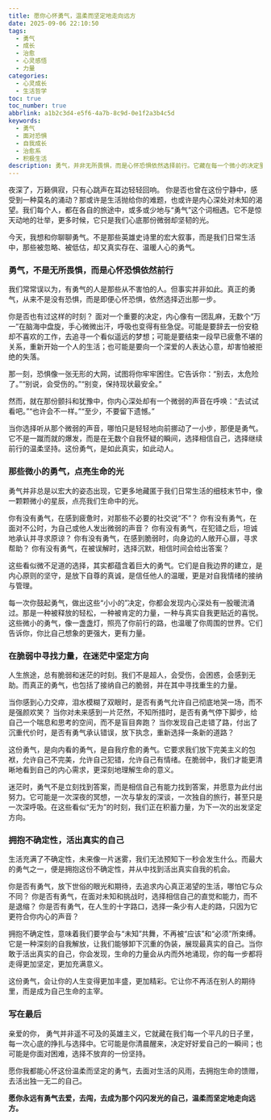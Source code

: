 ```yaml
---
title: 愿你心怀勇气，温柔而坚定地走向远方
date: 2025-09-06 22:10:50
tags:
  - 勇气
  - 成长
  - 治愈
  - 心灵感悟
  - 力量
categories:
  - 心灵成长
  - 生活哲学
toc: true
toc_number: true
abbrlink: a1b2c3d4-e5f6-4a7b-8c9d-0e1f2a3b4c5d
keywords:
  - 勇气
  - 面对恐惧
  - 自我成长
  - 治愈系
  - 积极生活
description: 勇气，并非无所畏惧，而是心怀恐惧依然选择前行。它藏在每一个微小的决定里，每一次温柔的坚持中。这篇文章将带你走进内心深处，感受那些被忽略的勇气瞬间，学会如何在脆弱中寻找力量，在迷茫中坚定方向，最终活出真实而丰盛的自己。愿你我都能温柔而坚定地，走向属于自己的远方。
---
```


夜深了，万籁俱寂，只有心跳声在耳边轻轻回响。
你是否也曾在这份宁静中，感受到一种莫名的涌动？那或许是生活抛给你的难题，也或许是内心深处对未知的渴望。我们每个人，都在各自的旅途中，或多或少地与“勇气”这个词相遇。它不是惊天动地的壮举，更多时候，它只是我们心底那份微弱却坚韧的光。

今天，我想和你聊聊勇气。不是那些英雄史诗里的宏大叙事，而是我们日常生活中，那些被忽略、被低估，却又真实存在、温暖人心的勇气。

### 勇气，不是无所畏惧，而是心怀恐惧依然前行

我们常常误以为，有勇气的人是那些从不害怕的人。但事实并非如此。真正的勇气，从来不是没有恐惧，而是即便心怀恐惧，依然选择迈出那一步。

你是否也有过这样的时刻？
面对一个重要的决定，内心像有一团乱麻，无数个“万一”在脑海中盘旋，手心微微出汗，呼吸也变得有些急促。可能是要辞去一份安稳却不喜欢的工作，去追寻一个看似遥远的梦想；可能是要结束一段早已疲惫不堪的关系，重新开始一个人的生活；也可能是要向一个深爱的人表达心意，却害怕被拒绝的失落。

那一刻，恐惧像一张无形的大网，试图将你牢牢困住。它告诉你：“别去，太危险了。”“别说，会受伤的。”“别变，保持现状最安全。”

然而，就在那份颤抖和犹豫中，你内心深处却有一个微弱的声音在呼唤：“去试试看吧。”“也许会不一样。”“至少，不要留下遗憾。”

当你选择听从那个微弱的声音，哪怕只是轻轻地向前挪动了一小步，那便是勇气。它不是一蹴而就的爆发，而是在无数个自我怀疑的瞬间，选择相信自己，选择继续前行的温柔坚持。这份勇气，是如此真实，如此动人。

### 那些微小的勇气，点亮生命的光

勇气并非总是以宏大的姿态出现，它更多地藏匿于我们日常生活的细枝末节中，像一颗颗微小的星辰，点亮我们生命中的光。

你有没有勇气，在感到疲惫时，对那些不必要的社交说“不”？
你有没有勇气，在面对不公时，为自己或他人发出微弱的声音？
你有没有勇气，在犯错之后，坦诚地承认并寻求原谅？
你有没有勇气，在感到脆弱时，向身边的人敞开心扉，寻求帮助？
你有没有勇气，在被误解时，选择沉默，相信时间会给出答案？

这些看似微不足道的选择，其实都蕴含着巨大的勇气。它们是自我边界的建立，是内心原则的坚守，是放下自尊的真诚，是信任他人的温暖，更是对自我情绪的接纳与管理。

每一次你鼓起勇气，做出这些“小小的”决定，你都会发现内心深处有一股暖流涌过。那是一种被释放的轻松，一种被肯定的力量，一种与真实自我更贴近的喜悦。这些微小的勇气，像一盏盏灯，照亮了你前行的路，也温暖了你周围的世界。它们告诉你，你比自己想象的更强大，更有力量。

### 在脆弱中寻找力量，在迷茫中坚定方向

人生旅途，总有脆弱和迷茫的时刻。我们不是超人，会受伤，会困惑，会感到无助。而真正的勇气，也包括了接纳自己的脆弱，并在其中寻找重生的力量。

当你感到心力交瘁，泪水模糊了双眼时，是否有勇气允许自己彻底地哭一场，而不是强颜欢笑？
当你对未来感到一片茫然，不知所措时，是否有勇气停下脚步，给自己一个喘息和思考的空间，而不是盲目奔跑？
当你发现自己走错了路，付出了沉重代价时，是否有勇气承认错误，放下执念，重新选择一条新的道路？

这份勇气，是向内看的勇气，是自我疗愈的勇气。它要求我们放下完美主义的包袱，允许自己不完美，允许自己犯错，允许自己有情绪。在脆弱中，我们才能更清晰地看到自己的内心需求，更深刻地理解生命的意义。

迷茫时，勇气不是立刻找到答案，而是相信自己有能力找到答案，并愿意为此付出努力。它可能是一次深夜的冥想，一次与挚友的深谈，一次独自的旅行，甚至只是一次深呼吸。在这些看似“无为”的时刻，我们正在积蓄力量，为下一次的出发坚定方向。

### 拥抱不确定性，活出真实的自己

生活充满了不确定性，未来像一片迷雾，我们无法预知下一秒会发生什么。而最大的勇气之一，便是拥抱这份不确定性，并从中找到活出真实自我的机会。

你是否有勇气，放下世俗的眼光和期待，去追求内心真正渴望的生活，哪怕它与众不同？
你是否有勇气，在面对未知和挑战时，选择相信自己的直觉和能力，而不是退缩？
你是否有勇气，在人生的十字路口，选择一条少有人走的路，只因为它更符合你内心的声音？

拥抱不确定性，意味着我们要学会与“未知”共舞，不再被“应该”和“必须”所束缚。它是一种深刻的自我解放，让我们能够卸下沉重的伪装，展现最真实的自己。当你敢于活出真实的自己，你会发现，生命的力量会从内而外地涌现，你的每一步都将走得更加坚定，更加充满意义。

这份勇气，会让你的人生变得更加丰盛，更加精彩。它让你不再活在别人的期待里，而是成为自己生命的主宰。

### 写在最后

亲爱的你，
勇气并非遥不可及的英雄主义，它就藏在我们每一个平凡的日子里，每一次心底的挣扎与选择中。它可能是你清晨醒来，决定好好爱自己的一瞬间；也可能是你面对困难，选择不放弃的一份坚持。

愿你我都能心怀这份温柔而坚定的勇气，去面对生活的风雨，去拥抱生命的馈赠，去活出独一无二的自己。

**愿你永远有勇气去爱，去闯，去成为那个闪闪发光的自己，温柔而坚定地走向远方。**